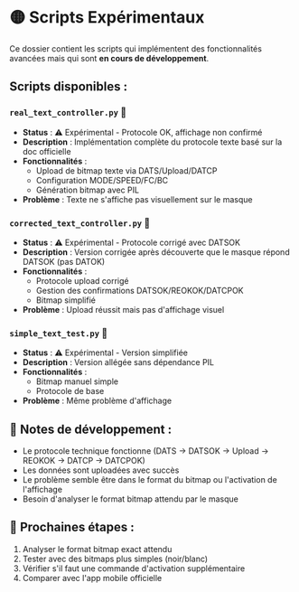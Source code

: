 # 🟡 Scripts Expérimentaux

Ce dossier contient les scripts qui implémentent des fonctionnalités avancées mais qui sont **en cours de développement**.

## Scripts disponibles :

### `real_text_controller.py` 🧪
- **Status** : ⚠️ Expérimental - Protocole OK, affichage non confirmé
- **Description** : Implémentation complète du protocole texte basé sur la doc officielle
- **Fonctionnalités** :
  - Upload de bitmap texte via DATS/Upload/DATCP
  - Configuration MODE/SPEED/FC/BC
  - Génération bitmap avec PIL
- **Problème** : Texte ne s'affiche pas visuellement sur le masque

### `corrected_text_controller.py` 🧪
- **Status** : ⚠️ Expérimental - Protocole corrigé avec DATSOK
- **Description** : Version corrigée après découverte que le masque répond DATSOK (pas DATOK)
- **Fonctionnalités** :
  - Protocole upload corrigé
  - Gestion des confirmations DATSOK/REOKOK/DATCPOK
  - Bitmap simplifié
- **Problème** : Upload réussit mais pas d'affichage visuel

### `simple_text_test.py` 🧪
- **Status** : ⚠️ Expérimental - Version simplifiée
- **Description** : Version allégée sans dépendance PIL
- **Fonctionnalités** :
  - Bitmap manuel simple
  - Protocole de base
- **Problème** : Même problème d'affichage

## 🔬 Notes de développement :
- Le protocole technique fonctionne (DATS → DATSOK → Upload → REOKOK → DATCP → DATCPOK)
- Les données sont uploadées avec succès
- Le problème semble être dans le format du bitmap ou l'activation de l'affichage
- Besoin d'analyser le format bitmap attendu par le masque

## 🎯 Prochaines étapes :
1. Analyser le format bitmap exact attendu
2. Tester avec des bitmaps plus simples (noir/blanc)
3. Vérifier s'il faut une commande d'activation supplémentaire
4. Comparer avec l'app mobile officielle
